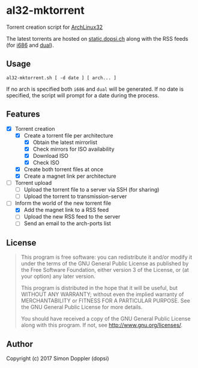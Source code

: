 # al32-mktorrent

Torrent creation script for [ArchLinux32](https://archlinux32.org)

The latest torrents are hosted on [static.dopsi.ch](https://static.dopsi.ch/al32/)
along with the RSS feeds (for [i686](https://static.dopsi.ch/al32/feed_i686.rss) and
[dual](https://static.dopsi.ch/al32/feed_dual.rss)).

## Usage

    al32-mktorrent.sh [ -d date ] [ arch... ]

If no arch is specified both `i686` and `dual` will be generated.
If no date is specified, the script will prompt for a date during the process.

## Features

* [x] Torrent creation
  * [x] Create a torrent file per architecture
    * [x] Obtain the latest mirrorlist
    * [x] Check mirrors for ISO availability
    * [x] Download ISO
    * [x] Check ISO
  * [x] Create both torrent files at once
  * [x] Create a magnet link per architecture
* [ ] Torrent upload
  * [ ] Upload the torrent file to a server via SSH (for sharing)
  * [ ] Upload the torrent to transmission-server
* [ ] Inform the world of the new torrent file
  * [x] Add the magnet link to a RSS feed
  * [ ] Upload the new RSS feed to the server
  * [ ] Send an email to the arch-ports list

## License

> This program is free software: you can redistribute it and/or modify
> it under the terms of the GNU General Public License as published by
> the Free Software Foundation, either version 3 of the License, or
> (at your option) any later version.
>
> This program is distributed in the hope that it will be useful,
> but WITHOUT ANY WARRANTY; without even the implied warranty of
> MERCHANTABILITY or FITNESS FOR A PARTICULAR PURPOSE.  See the
> GNU General Public License for more details.
>
> You should have received a copy of the GNU General Public License
> along with this program.  If not, see <http://www.gnu.org/licenses/>.

## Author

Copyright (c) 2017 Simon Doppler (dopsi)
